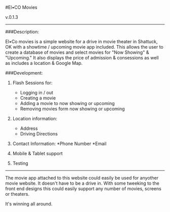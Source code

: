 #El•CO Movies

v.0.1.3

---

###Description:

El•Co movies is a simple website for a drive in movie theater in Shattuck, OK with a showtime / upcoming movie app included. This allows the user to create a database of movies and select movies for "Now Showing" & "Upcoming." It also displays the price of admission & consessions as well as includes a location & Google Map. 

###Development:

1. Flash Sessions for:
	* Logging in / out
	* Creating a movie
	* Adding a movie to now showing or upcoming
	* Removing movies form now showing or upcoming
2. Location information:
	* Address
	* Driving Directions
3. Contact Information:
	*Phone Number
	*Email
4. Mobile & Tablet support

5. Testing

---

The movie app attached to this website could easily be used for anyother movie website. It doesn't have to be a drive in. With some tweeking to the front end designs this could easily support any number of movies, screens or theaters. 

It's winning all around. 
